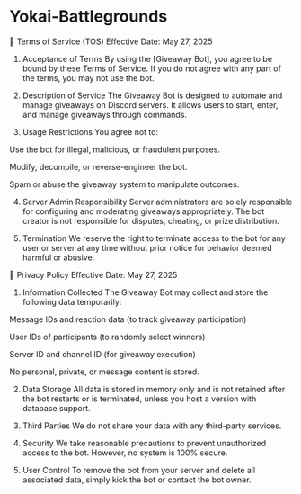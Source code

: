 # Yokai-Battlegrounds
📄 Terms of Service (TOS)
Effective Date: May 27, 2025

1. Acceptance of Terms
By using the [Giveaway Bot], you agree to be bound by these Terms of Service. If you do not agree with any part of the terms, you may not use the bot.

2. Description of Service
The Giveaway Bot is designed to automate and manage giveaways on Discord servers. It allows users to start, enter, and manage giveaways through commands.

3. Usage Restrictions
You agree not to:

Use the bot for illegal, malicious, or fraudulent purposes.

Modify, decompile, or reverse-engineer the bot.

Spam or abuse the giveaway system to manipulate outcomes.

4. Server Admin Responsibility
Server administrators are solely responsible for configuring and moderating giveaways appropriately. The bot creator is not responsible for disputes, cheating, or prize distribution.

5. Termination
We reserve the right to terminate access to the bot for any user or server at any time without prior notice for behavior deemed harmful or abusive.

📄 Privacy Policy
Effective Date: May 27, 2025

1. Information Collected
The Giveaway Bot may collect and store the following data temporarily:

Message IDs and reaction data (to track giveaway participation)

User IDs of participants (to randomly select winners)

Server ID and channel ID (for giveaway execution)

No personal, private, or message content is stored.

2. Data Storage
All data is stored in memory only and is not retained after the bot restarts or is terminated, unless you host a version with database support.

3. Third Parties
We do not share your data with any third-party services.

4. Security
We take reasonable precautions to prevent unauthorized access to the bot. However, no system is 100% secure.

5. User Control
To remove the bot from your server and delete all associated data, simply kick the bot or contact the bot owner.
